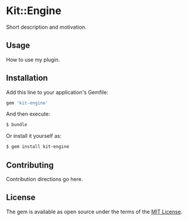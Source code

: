 # Kit::Engine
Short description and motivation.

## Usage
How to use my plugin.

## Installation
Add this line to your application's Gemfile:

```ruby
gem 'kit-engine'
```

And then execute:
```bash
$ bundle
```

Or install it yourself as:
```bash
$ gem install kit-engine
```

## Contributing
Contribution directions go here.

## License
The gem is available as open source under the terms of the [MIT License](https://opensource.org/licenses/MIT).
